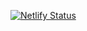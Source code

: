 [![Netlify Status](https://api.netlify.com/api/v1/badges/de6a78cc-3c88-4f6f-b7f7-77a5e4ccfa5c/deploy-status)](https://app.netlify.com/sites/sarahohaniancom/deploys)
